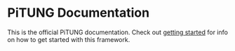 # PiTUNG Documentation
This is the official PiTUNG documentation. Check out [getting started](/articles/getting_started.html) for info on how to get started with this framework.